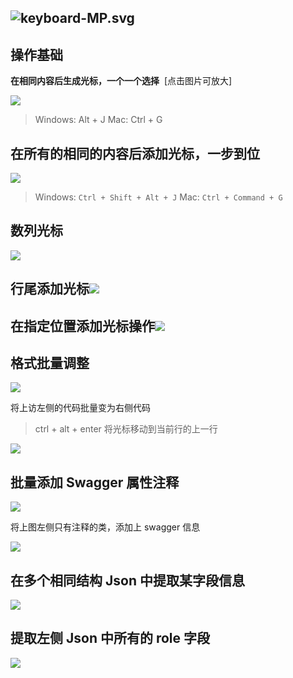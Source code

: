 ## ![keyboard-MP.svg](./images/multiple-pointer-idea-v1/0ddc58840bc748cca8f326014d341038.svg)
## 操作基础

**在相同内容后生成光标，一个一个选择**  [点击图片可放大]

![](./images/multiple-pointer-idea-v1/4c211aed8b581cf0b86800ae2e6c4cdb.png)
> Windows: Alt + J
> Mac: Ctrl + G




## 在所有的相同的内容后添加光标，一步到位 
![](./images/multiple-pointer-idea-v1/ef9bbedf105e0f16b9a650d7836c612a.png)
> Windows: `Ctrl + Shift + Alt + J`
> Mac: `Ctrl + Command + G`



## 数列光标
![](./images/multiple-pointer-idea-v1/afc2bc574815429dbf86247fb952977e.png)

## 行尾添加光标![](./images/multiple-pointer-idea-v1/f5a413da7f8ea980f2e4559c13732243.png)

## 在指定位置添加光标操作![](./images/multiple-pointer-idea-v1/fda112f097a1dbc7dae91bdf4c357f94.png)

## 格式批量调整

![](./images/multiple-pointer-idea-v1/c3d2ff137efa45740e2200ce3032bef4.png)

将上访左侧的代码批量变为右侧代码

> ctrl + alt + enter 将光标移动到当前行的上一行


![](./images/multiple-pointer-idea-v1/aa18cddfb457dea7bdc8988c9f56bcad.png)

## 批量添加 Swagger 属性注释

![](./images/multiple-pointer-idea-v1/b394736d63ef49b49bb932b71b8110ba.png)

将上图左侧只有注释的类，添加上 swagger 信息

![](./images/multiple-pointer-idea-v1/6e4a8ab63b08de4db85a7c1736c6cf84.png)

## 在多个相同结构 Json 中提取某字段信息

![](./images/multiple-pointer-idea-v1/2fd7d04b5f7be2561e070d78f68ed099.png)

## 提取左侧 Json 中所有的 role 字段

![](./images/multiple-pointer-idea-v1/8bd347eff70b7c299a2337bd8d5d4008.png)